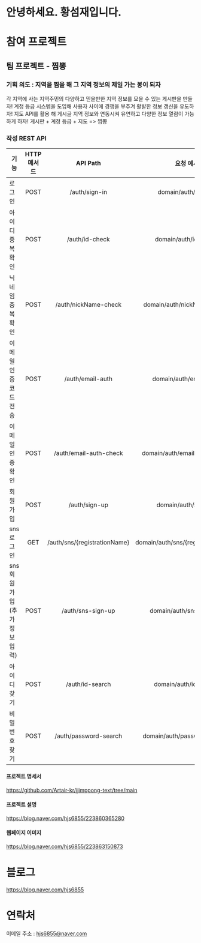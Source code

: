 # 안녕하세요. 황섬재입니다.

# 참여 프로젝트
## 팀 프로젝트 - 찜뽕
### 기획 의도 : 지역을 찜을 해 그 지역 정보의 제일 가는 봉이 되자

각 지역에 사는 지역주민의 다양하고 믿을만한 지역 정보를 모을 수 있는 게시판을 만들자!
계정 등급 시스템을 도입해 사용자 사이에 경쟁을 부추겨 활발한 정보 갱신을 유도하자!
지도 API를 활용 해 게시글 지역 정보와 연동시켜 유연하고 다양한 정보 열람이 가능하게 하자!
게시판 + 계정 등급 + 지도 => 찜뽕

### 작성 REST API
| 기능 | HTTP 메서드 | API Path | 요청 예시 |
|---|:---:|:---:|:---:|
| 로그인 | POST | /auth/sign-in | domain/auth/sign-in |
| 아이디 중복 확인 | POST | /auth/id-check | domain/auth/id-check |
| 닉네임 중복 확인 | POST | /auth/nickName-check | domain/auth/nickName-check |
| 이메일 인증코드 전송 | POST | /auth/email-auth | domain/auth/email-auth |
| 이메일 인증 확인 | POST | /auth/email-auth-check | domain/auth/email-auth-check |
| 회원가입 | POST | /auth/sign-up | domain/auth/sign-up |
| sns 로그인 | GET | /auth/sns/{registrationName} | domain/auth/sns/{registrationName} |
| sns 회원가입(추가정보 입력) | POST | /auth/sns-sign-up | domain/auth/sns-sign-up |
| 아이디 찾기 | POST | /auth/id-search | domain/auth/id-search |
| 비밀번호 찾기 | POST | /auth/password-search | domain/auth/password-search |

#### 프로젝트 명세서
https://github.com/Artair-kr/jjimppong-text/tree/main

#### 프로젝트 설명
https://blog.naver.com/hjs6855/223860365280

#### 웹페이지 이미지
https://blog.naver.com/hjs6855/223863150873

# 블로그
https://blog.naver.com/hjs6855

# 연락처
이메일 주소 : hjs6855@naver.com



